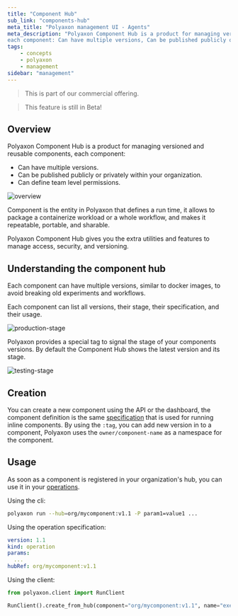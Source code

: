 ```yaml
---
title: "Component Hub"
sub_link: "components-hub"
meta_title: "Polyaxon management UI - Agents"
meta_description: "Polyaxon Component Hub is a product for managing versioned and reusable components, 
each component: Can have multiple versions, Can be published publicly or privately within your organization, Can define team level permissions."
tags:
    - concepts
    - polyaxon
    - management
sidebar: "management"
---
```


<blockquote class="commercial">This is part of our commercial offering.</blockquote>
<blockquote class="info">This feature is still in Beta!</blockquote>


## Overview

Polyaxon Component Hub is a product for managing versioned and reusable components, each component:
 * Can have multiple versions.
 * Can be published publicly or privately within your organization.
 * Can define team level permissions.

![overview](../../../../content/images/dashboard/hub/overview.png)

Component is the entity in Polyaxon that defines a run time, it allows to package a containerize workload or a whole workflow, 
and makes it repeatable, portable, and sharable.

Polyaxon Component Hub gives you the extra utilities and features to manage access, security, and versioning.

## Understanding the component hub

Each component can have multiple versions, similar to docker images, to avoid breaking old experiments and workflows.

Each component can list all versions, their stage, their specification, and their usage.

![production-stage](../../../../content/images/dashboard/hub/production.png)

Polyaxon provides a special tag to signal the stage of your components versions. 
By default the Component Hub shows the latest version and its stage.

![testing-stage](../../../../content/images/dashboard/hub/testing.png)

## Creation

You can create a new component using the API or the dashboard, 
the component definition is the same [specification](/docs/core/specification/component/) that is used for running inline components. 
By using the `:tag`, you can add new version in to a component, Polyaxon uses the `owner/component-name` as a namespace for the component.

## Usage

As soon as a component is registered in your organization's hub, you can use it in your [operations](/docs/core/specification/operation/).

Using the cli:

```bash
polyaxon run --hub=org/mycomponent:v1.1 -P param1=value1 ...
```

Using the operation specification:

```yaml
version: 1.1
kind: operation
params:
  ...
hubRef: org/mycomponent:v1.1
```


Using the client:

```python
from polyaxon.client import RunClient

RunClient().create_from_hub(component="org/mycomponent:v1.1", name="execution5", params={...}, ...)
```
